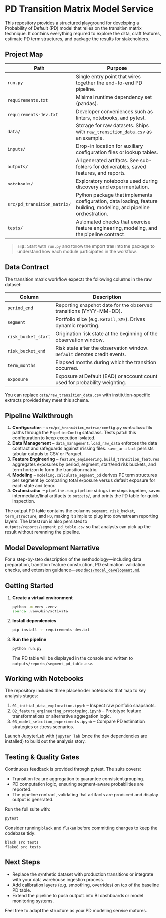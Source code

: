 # PD Transition Matrix Model Service

This repository provides a structured playground for developing a Probability of Default (PD) model that relies on the transition matrix technique.  It contains everything required to explore the data, craft features, estimate PD term structures, and package the results for stakeholders.

## Project Map

| Path | Purpose |
| --- | --- |
| `run.py` | Single entry point that wires together the end-to-end PD pipeline. |
| `requirements.txt` | Minimal runtime dependency set (pandas). |
| `requirements-dev.txt` | Developer conveniences such as linters, notebooks, and pytest. |
| `data/` | Storage for raw datasets. Ships with `raw_transition_data.csv` as an example. |
| `inputs/` | Drop-in location for auxiliary configuration files or lookup tables. |
| `outputs/` | All generated artifacts. See sub-folders for deliverables, saved features, and reports. |
| `notebooks/` | Exploratory notebooks used during discovery and experimentation. |
| `src/pd_transition_matrix/` | Python package that implements configuration, data loading, feature building, modeling, and pipeline orchestration. |
| `tests/` | Automated checks that exercise feature engineering, modeling, and the pipeline contract. |

> **Tip:** Start with `run.py` and follow the import trail into the package to understand how each module participates in the workflow.

## Data Contract

The transition matrix workflow expects the following columns in the raw dataset:

| Column | Description |
| --- | --- |
| `period_end` | Reporting snapshot date for the observed transitions (YYYY-MM-DD). |
| `segment` | Portfolio slice (e.g. `Retail`, `SME`). Drives dynamic reporting. |
| `risk_bucket_start` | Origination risk state at the beginning of the observation window. |
| `risk_bucket_end` | Risk state after the observation window. `Default` denotes credit events. |
| `term_months` | Elapsed months during which the transition occurred. |
| `exposure` | Exposure at Default (EAD) or account count used for probability weighting. |

You can replace `data/raw_transition_data.csv` with institution-specific extracts provided they meet this schema.

## Pipeline Walkthrough

1. **Configuration** – `src/pd_transition_matrix/config.py` centralises file paths through the `PipelineConfig` dataclass. Tests patch this configuration to keep execution isolated.
2. **Data Management** – `data_management.load_raw_data` enforces the data contract and safeguards against missing files. `save_artifact` persists tabular outputs to CSV or Parquet.
3. **Feature Engineering** – `feature_engineering.build_transition_features` aggregates exposures by period, segment, start/end risk buckets, and term horizon to form the transition matrix.
4. **Modeling** – `modeling.calculate_segment_pd` derives PD term structures per segment by comparing total exposure versus default exposure for each state and tenor.
5. **Orchestration** – `pipeline.run_pipeline` strings the steps together, saves intermediate/final artifacts to `outputs/`, and prints the PD table for quick inspection.

The output PD table contains the columns `segment`, `risk_bucket`, `term_structure`, and `PD`, making it simple to plug into downstream reporting layers. The latest run is also persisted to `outputs/reports/segment_pd_table.csv` so that analysts can pick up the result without rerunning the pipeline.

## Model Development Narrative

For a step-by-step description of the methodology—including data preparation, transition feature construction, PD estimation, validation checks, and extension guidance—see [`docs/model_development.md`](docs/model_development.md).

## Getting Started

1. **Create a virtual environment**
   ```bash
   python -m venv .venv
   source .venv/bin/activate
   ```
2. **Install dependencies**
   ```bash
   pip install -r requirements-dev.txt
   ```
3. **Run the pipeline**
   ```bash
   python run.py
   ```
   The PD table will be displayed in the console and written to `outputs/reports/segment_pd_table.csv`.

## Working with Notebooks

The repository includes three placeholder notebooks that map to key analysis stages:

1. `01_initial_data_exploration.ipynb` – Inspect raw portfolio snapshots.
2. `02_feature_engineering_prototyping.ipynb` – Prototype feature transformations or alternative aggregation logic.
3. `03_model_selection_experiments.ipynb` – Compare PD estimation strategies or stress scenarios.

Launch JupyterLab with `jupyter lab` (once the dev dependencies are installed) to build out the analysis story.

## Testing & Quality Gates

Continuous feedback is provided through pytest.  The suite covers:

- Transition feature aggregation to guarantee consistent grouping.
- PD computation logic, ensuring segment-aware probabilities are reported.
- The pipeline contract, validating that artifacts are produced and display output is generated.

Run the full suite with:

```bash
pytest
```

Consider running `black` and `flake8` before committing changes to keep the codebase tidy:

```bash
black src tests
flake8 src tests
```

## Next Steps

- Replace the synthetic dataset with production transitions or integrate with your data warehouse ingestion process.
- Add calibration layers (e.g. smoothing, overrides) on top of the baseline PD table.
- Extend the pipeline to push outputs into BI dashboards or model monitoring systems.

Feel free to adapt the structure as your PD modeling service matures.
